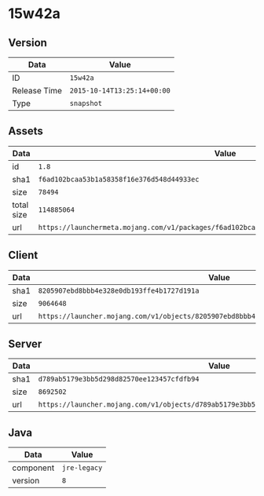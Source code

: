 # 15w42a

## Version

|**Data**        | **Value**                 |
|----------------|-------------------------|
| ID   | ```15w42a```   |
| Release Time   | ```2015-10-14T13:25:14+00:00```   |
| Type   | ```snapshot```   |

## Assets

|**Data**        | **Value**                 |
|----------------|-------------------------|
| id   | ```1.8```   |
| sha1   | ```f6ad102bcaa53b1a58358f16e376d548d44933ec```   |
| size   | ```78494```   |
| total size  | ```114885064```  |
| url       | ```https://launchermeta.mojang.com/v1/packages/f6ad102bcaa53b1a58358f16e376d548d44933ec/1.8.json``` |

## Client

|**Data**        | **Value**                 |
|----------------|-------------------------|
| sha1   | ```8205907ebd8bbb4e328e0db193ffe4b1727d191a```   |
| size   | ```9064648```   |
| url       | ```https://launcher.mojang.com/v1/objects/8205907ebd8bbb4e328e0db193ffe4b1727d191a/client.jar``` |

## Server

|**Data**        | **Value**                 |
|----------------|-------------------------|
| sha1   | ```d789ab5179e3bb5d298d82570ee123457cfdfb94```   |
| size   | ```8692502```   |
| url       | ```https://launcher.mojang.com/v1/objects/d789ab5179e3bb5d298d82570ee123457cfdfb94/server.jar``` |

## Java

|**Data**        | **Value**                 |
|----------------|-------------------------|
| component   | ```jre-legacy```   |
| version   | ```8```   |